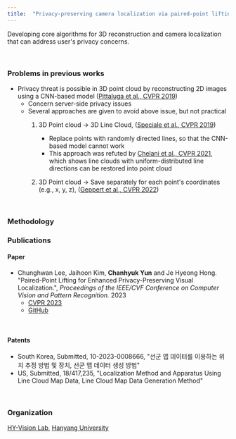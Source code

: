 ```yaml
---
title:  "Privacy-preserving camera localization via paired-point lifting (2022.06 - 2023.11)"
---
```

  
Developing core algorithms for 3D reconstruction and camera localization that can address user's privacy concerns.
  
<br/>

### Problems in previous works
* Privacy threat is possible in 3D point cloud by reconstructing 2D images using a CNN-based model ([Pittaluga et al., CVPR 2019]())
  + Concern server-side privacy issues
  + Several approaches are given to avoid above issue, but not practical  
    1. 3D Point cloud -> 3D Line Cloud, ([Speciale et al., CVPR 2019]())  
       - Replace points with randomly directed lines, so that the CNN-based model cannot work  
       - This approach was refuted by [Chelani et al., CVPR 2021](), which shows line clouds with uniform-distributed line directions can be restored into point cloud  
      
    2. 3D Point cloud -> Save separately for each point's coordinates (e.g., x, y, z), ([Geppert et al., CVPR 2022]())
<br/>

### Methodology

### Publications  
  
#### Paper  
* Chunghwan Lee, Jaihoon Kim, **Chanhyuk Yun** and Je Hyeong Hong. "Paired-Point Lifting for Enhanced Privacy-Preserving Visual Localization.", *Proceedings of the IEEE/CVF Conference on Computer Vision and Pattern Recognition.* 2023  
  + [CVPR 2023](https://openaccess.thecvf.com/content/CVPR2023/html/Lee_Paired-Point_Lifting_for_Enhanced_Privacy-Preserving_Visual_Localization_CVPR_2023_paper.html)  
  + [GitHub](https://github.com/Fusroda-h/ppl)
  
<br/>
  
#### Patents  
* South Korea, Submitted, 10-2023-0008666, "선군 맵 데이터를 이용하는 위치 추정 방법 및 장치, 선군 맵 데이터 생성 방법"  
* US, Submitted, 18/417,235, "Localization Method and Apparatus Using Line Cloud Map Data, Line Cloud Map Data Generation Method"  

<br/>

### Organization  
[HY-Vision Lab](https://sites.google.com/view/hyvision/home?authuser=0), [Hanyang University](https://hanyang.ac.kr/)

